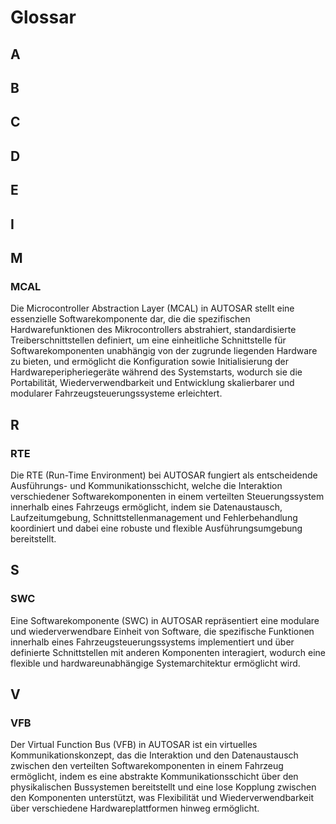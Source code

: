 # Glossar

## A

## B

## C

## D

## E

## I

## M

### MCAL

Die Microcontroller Abstraction Layer (MCAL) in AUTOSAR stellt eine essenzielle Softwarekomponente dar, die die spezifischen Hardwarefunktionen des Mikrocontrollers abstrahiert, standardisierte Treiberschnittstellen definiert, um eine einheitliche Schnittstelle für Softwarekomponenten unabhängig von der zugrunde liegenden Hardware zu bieten, und ermöglicht die Konfiguration sowie Initialisierung der Hardwareperipheriegeräte während des Systemstarts, wodurch sie die Portabilität, Wiederverwendbarkeit und Entwicklung skalierbarer und modularer Fahrzeugsteuerungssysteme erleichtert.

## R

### RTE

Die RTE (Run-Time Environment) bei AUTOSAR fungiert als entscheidende Ausführungs- und Kommunikationsschicht, welche die Interaktion verschiedener Softwarekomponenten in einem verteilten Steuerungssystem innerhalb eines Fahrzeugs ermöglicht, indem sie Datenaustausch, Laufzeitumgebung, Schnittstellenmanagement und Fehlerbehandlung koordiniert und dabei eine robuste und flexible Ausführungsumgebung bereitstellt.

## S

### SWC

Eine Softwarekomponente (SWC) in AUTOSAR repräsentiert eine modulare und wiederverwendbare Einheit von Software, die spezifische Funktionen innerhalb eines Fahrzeugsteuerungssystems implementiert und über definierte Schnittstellen mit anderen Komponenten interagiert, wodurch eine flexible und hardwareunabhängige Systemarchitektur ermöglicht wird.

## V

### VFB

Der Virtual Function Bus (VFB) in AUTOSAR ist ein virtuelles Kommunikationskonzept, das die Interaktion und den Datenaustausch zwischen den verteilten Softwarekomponenten in einem Fahrzeug ermöglicht, indem es eine abstrakte Kommunikationsschicht über den physikalischen Bussystemen bereitstellt und eine lose Kopplung zwischen den Komponenten unterstützt, was Flexibilität und Wiederverwendbarkeit über verschiedene Hardwareplattformen hinweg ermöglicht.
